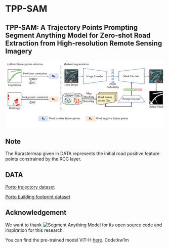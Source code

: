 # TPP-SAM
## TPP-SAM: A Trajectory Points Prompting Segment Anything Model for Zero-shot Road Extraction from High-resolution Remote Sensing Imagery
![TPP-SAM framework](https://github.com/Tra-sam/TPP-SAM/blob/main/image/TPP-SAM.png)


## Note
The Rprastermap given in DATA represents the initial road positive feature points constrained by the RCC layer.

## DATA
 [Porto trajectory dataset](https://tianchi.aliyun.com/dataset/94216)
 
 [Porto building footprint dataset](https://zenodo.org/records/11391077)



## Acknowledgement
We want to thank ![Segment Anything Model](https://github.com/facebookresearch/segment-anything) for its open source code and inspiration for this research.

You can find the pre-trained model ViT-H [here](https://pan.baidu.com/s/1lTuAIDK82k7S4_C9GIewhQ). Code:kw1m




